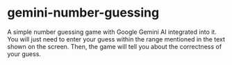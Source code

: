 # gemini-number-guessing

A simple number guessing game with Google Gemini AI integrated into it. You will just need to enter your guess
within the range mentioned in the text shown on the screen. Then, the game will tell you about the correctness
of your guess.
